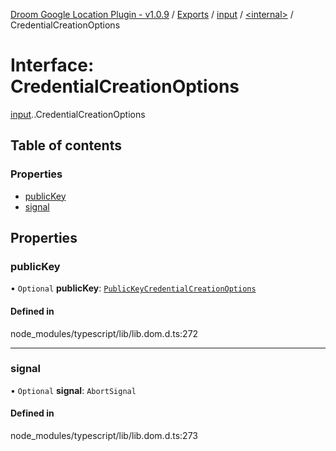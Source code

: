[Droom Google Location Plugin - v1.0.9](../README.md) / [Exports](../modules.md) / [input](../modules/input.md) / [<internal\>](../modules/input._internal_.md) / CredentialCreationOptions

# Interface: CredentialCreationOptions

[input](../modules/input.md).[<internal>](../modules/input._internal_.md).CredentialCreationOptions

## Table of contents

### Properties

- [publicKey](input._internal_.CredentialCreationOptions.md#publickey)
- [signal](input._internal_.CredentialCreationOptions.md#signal)

## Properties

### publicKey

• `Optional` **publicKey**: [`PublicKeyCredentialCreationOptions`](input._internal_.PublicKeyCredentialCreationOptions.md)

#### Defined in

node_modules/typescript/lib/lib.dom.d.ts:272

___

### signal

• `Optional` **signal**: `AbortSignal`

#### Defined in

node_modules/typescript/lib/lib.dom.d.ts:273
